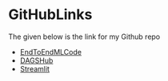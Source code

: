 # GitHubLinks

The given below is the link for my Github repo

- [EndToEndMLCode](https://github.com/Indumathitv27/portfolio/tree/main/courses/eas503)
- [DAGSHub](https://dagshub.com/Indumathitv27/WeatherTypeClassification_FinalProject.mlflow/#/experiments/9?searchFilter=&orderByKey=attributes.start_time&orderByAsc=false&startTime=ALL&lifecycleFilter=Active&modelVersionFilter=All+Runs&datasetsFilter=W10%3D)
- [Streamlit](https://github.com/Indumathitv27/weatherClassification)

```{tableofcontents}

````